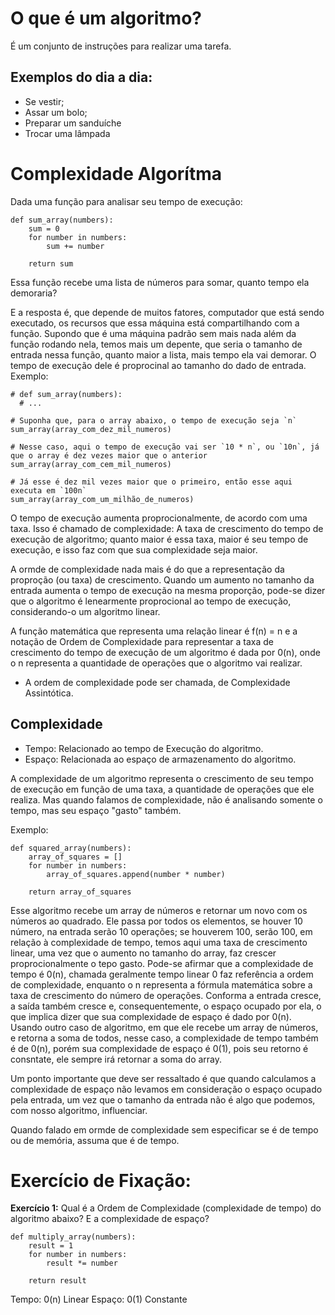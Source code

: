 # O que é um algoritmo?

É um conjunto de instruções para realizar uma tarefa.

## Exemplos do dia a dia:

- Se vestir;
- Assar um bolo;
- Preparar um sanduíche
- Trocar uma lâmpada

# Complexidade Algorítma

Dada uma função para analisar seu tempo de execução:

```
def sum_array(numbers):
    sum = 0
    for number in numbers:
        sum += number

    return sum
```

Essa função recebe uma lista de números para somar, quanto tempo ela demoraria?

E a resposta é, que depende de muitos fatores, computador que está sendo executado, os recursos que essa máquina está compartilhando com a função.
Supondo que é uma máquina padrão sem mais nada além da função rodando nela, temos mais um depente, que seria o tamanho de entrada nessa função, quanto maior a lista, mais tempo ela vai demorar.
O tempo de execução dele é proprocinal ao tamanho do dado de entrada.
Exemplo:
```
# def sum_array(numbers):
  # ...

# Suponha que, para o array abaixo, o tempo de execução seja `n`
sum_array(array_com_dez_mil_numeros)

# Nesse caso, aqui o tempo de execução vai ser `10 * n`, ou `10n`, já que o array é dez vezes maior que o anterior
sum_array(array_com_cem_mil_numeros)

# Já esse é dez mil vezes maior que o primeiro, então esse aqui executa em `100n`
sum_array(array_com_um_milhão_de_numeros)
```

O tempo de execução aumenta proprocionalmente, de acordo com uma taxa. Isso é chamado de complexidade: A taxa de crescimento do tempo de execução de algoritmo; quanto maior é essa taxa, maior é seu tempo de execução, e isso faz com que sua complexidade seja maior.

A ormde de complexidade nada mais é do que a representação da proproção (ou taxa) de crescimento. Quando um aumento no tamanho da entrada aumenta o tempo de execução na mesma proporção, pode-se dizer que o algoritmo é lenearmente proprocional ao tempo de execução, considerando-o um algoritmo linear.

A função matemática que representa uma relação linear é f(n) = n e a notação de Ordem de Complexidade para representar a taxa de crescimento do tempo de execução de um algoritmo é dada por 0(n), onde o n representa a quantidade de operações que o algoritmo vai realizar.

- A ordem de complexidade pode ser chamada, de Complexidade Assintótica.

## Complexidade

- Tempo: Relacionado ao tempo de Execução do algoritmo.
- Espaço: Relacionada ao espaço de armazenamento do algoritmo.

A complexidade de um algoritmo representa o crescimento de seu tempo de execução em função de uma taxa, a quantidade de operações que ele realiza. Mas quando falamos de complexidade, não é analisando somente o tempo, mas seu espaço "gasto" também.

Exemplo:
```
def squared_array(numbers):
    array_of_squares = []
    for number in numbers:
        array_of_squares.append(number * number)

    return array_of_squares
```

Esse algoritmo recebe um array de números e retornar um novo com os números ao quadrado. Ele passa por todos os elementos, se houver 10 número, na entrada serão 10 operações; se houverem 100, serão 100, em relação à complexidade de tempo, temos aqui uma taxa de crescimento linear, uma vez que o aumento no tamanho do array, faz crescer proprocionalmente o tepo gasto. Pode-se afirmar que a complexidade de tempo é 0(n), chamada geralmente tempo linear 0 faz referência a ordem de complexidade, enquanto o n representa a fórmula matemática sobre a taxa de crescimento do número de operações.
Conforma a entrada cresce, a saída também cresce e, consequentemente, o espaço ocupado por ela, o que implica dizer que sua complexidade de espaço é dado por 0(n).
Usando outro caso de algoritmo, em que ele recebe um array de números, e retorna a soma de todos, nesse caso, a complexidade de tempo também é de 0(n), porém sua complexidade de espaço é 0(1), pois seu retorno é consntate, ele sempre irá retornar a soma do array.

Um ponto importante que deve ser ressaltado é que quando calculamos a complexidade de espaço não levamos em consideração o espaço ocupado pela entrada, um vez que o tamanho da entrada não é algo que podemos, com nosso algoritmo, influenciar.

Quando falado em ormde de complexidade sem especificar se é de tempo ou de memória, assuma que é de tempo.

# Exercício de Fixação:

**Exercício 1:** Qual é a Ordem de Complexidade (complexidade de tempo) do algoritmo abaixo? E a complexidade de espaço?
```
def multiply_array(numbers):
    result = 1
    for number in numbers:
        result *= number

    return result
```

Tempo: 0(n) Linear
Espaço: 0(1) Constante

